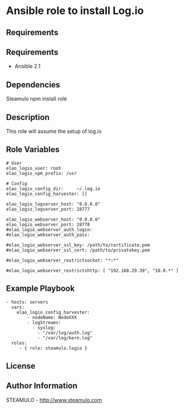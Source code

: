 Ansible role to install Log.io
============================


Requirements
-----------
## Requirements

- Ansible 2.1


Dependencies
-----------

Steamulo npm install role


Description
-----------

This role will assume the setup of log.io

Role Variables
--------------


    # User
    elao_logio_user: root
    elao_logio_npm_prefix: /usr

    # Config
    elao_logio_config_dir:     ~/.log.io
    elao_logio_config_harvester: []

    elao_logio_logserver_host: "0.0.0.0"
    elao_logio_logserver_port: 28777

    elao_logio_webserver_host: "0.0.0.0"
    elao_logio_webserver_port: 28778
    #elao_logio_webserver_auth_login:
    #elao_logio_webserver_auth_pass:

    #elao_logio_webserver_ssl_key: /path/to/certificate.pem
    #elao_logio_webserver_ssl_cert: /path/to/privatekey.pem

    #elao_logio_webserver_restrictsocket: "*:*"

    #elao_logio_webserver_restrictshttp: [ "192.168.29.39", "10.0.*" ]

Example Playbook
----------------
    - hosts: servers
      vars:
        elao_logio_config_harvester:
            - nodeName: NodeXXX
            - logStreams:
              - syslog:
                - "/var/log/auth.log"
                - "/var/log/kern.log"
      roles:
         - { role: steamulo.logio }

License
-------


Author Information
------------------

STEAMULO - http://www.steamulo.com